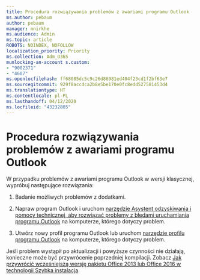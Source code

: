 ```yaml
---
title: Procedura rozwiązywania problemów z awariami programu Outlook
ms.author: pebaum
author: pebaum
manager: mnirkhe
ms.audience: Admin
ms.topic: article
ROBOTS: NOINDEX, NOFOLLOW
localization_priority: Priority
ms.collection: Adm_O365
munlocking-an-account s.custom:
- "9002371"
- "4607"
ms.openlocfilehash: ff68085dc5c9c26d86981ed404f23cd1f2bf63e7
ms.sourcegitcommit: 929f8accdca2b8e5be170e0fc8edd527581453d4
ms.translationtype: HT
ms.contentlocale: pl-PL
ms.lasthandoff: 04/12/2020
ms.locfileid: "43232805"
---
```

# <a name="outlook-crash-troubleshooting-steps"></a>Procedura rozwiązywania problemów z awariami programu Outlook

W przypadku problemów z awariami programu Outlook w wersji klasycznej, wypróbuj następujące rozwiązania:

1. Badanie możliwych problemów z dodatkami.

2. Napraw program Outlook i uruchom [narzędzie Asystent odzyskiwania i pomocy technicznej, aby rozwiązać problemy z błędami uruchamiania programu Outlook](https://aka.ms/SaRA-OutlookWontStart) na komputerze, którego dotyczy problem.

3. Utwórz nowy profil programu Outlook lub uruchom [narzędzie profilu programu Outlook](https://aka.ms/SaRA-OutlookSetupProfile) na komputerze, którego dotyczy problem.

Jeśli problem wystąpił po aktualizacji i powyższe czynności nie działają, konieczne może być przywrócenie poprzedniej kompilacji. Zobacz [Jak przywrócić wcześniejszą wersję pakietu Office 2013 lub Office 2016 w technologii Szybka instalacja](https://support.microsoft.com/help/2770432).
